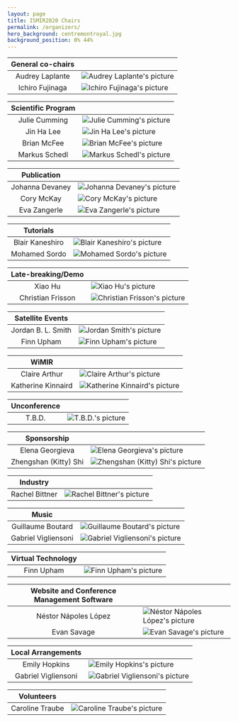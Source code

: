 ```yaml
---
layout: page
title: ISMIR2020 Chairs
permalink: /organizers/
hero_background: centremontroyal.jpg
background_position: 0% 44%
---
```


| General co-chairs  |                                                                                                |
|:------------------:|:-----------------------------------------------------------------------------------------------|
| Audrey Laplante    | ![Audrey Laplante's picture](/ISMIR2020/assets/img/organizers/audrey_100px.jpg "Audrey Laplante") |
| Ichiro Fujinaga    | ![Ichiro Fujinaga's picture](/ISMIR2020/assets/img/organizers/ich_100px.jpg "Ichiro Fujinaga") |

| Scientific Program  |                                                                                               |
|:-------------------:|:----------------------------------------------------------------------------------------------|
| Julie Cumming       | ![Julie Cumming's picture](/ISMIR2020/assets/img/organizers/julie_100px.jpg "Julie Cumming")    |
| Jin Ha Lee          | ![Jin Ha Lee's picture](/ISMIR2020/assets/img/organizers/jinha_100px.jpg "Jin Ha Lee")        |
| Brian McFee         | ![Brian McFee's picture](/ISMIR2020/assets/img/organizers/brian_100px.jpg "Brian McFee")        |
| Markus Schedl       | ![Markus Schedl's picture](/ISMIR2020/assets/img/organizers/markus_100px.jpg "Markus Schedl") |

| Publication      |                                                                                                |
|:----------------:|:-----------------------------------------------------------------------------------------------|
| Johanna Devaney  | ![Johanna Devaney's picture](/ISMIR2020/assets/img/organizers/johanna_100px.jpg "Johanna Devaney") |
| Cory McKay       | ![Cory McKay's picture](/ISMIR2020/assets/img/organizers/cory_100px.jpg "Cory McKay")          |
| Eva Zangerle     | ![Eva Zangerle's picture](/ISMIR2020/assets/img/organizers/eva_100px.jpg "Eva Zangerle")       |

| Tutorials        |                                                                                                  |
|:----------------:|:-------------------------------------------------------------------------------------------------|
| Blair Kaneshiro  | ![Blair Kaneshiro's picture](/ISMIR2020/assets/img/organizers/blair_100px.jpg "Blair Kaneshiro") |
| Mohamed Sordo    | ![Mohamed Sordo's picture](/ISMIR2020/assets/img/organizers/mohamed_100px.jpg "Mohamed Sordo")       |

| Late-breaking/Demo  |                                                                                                    |
|:-------------------:|:---------------------------------------------------------------------------------------------------|
| Xiao Hu             | ![Xiao Hu's picture](/ISMIR2020/assets/img/organizers/xiaoxhu_100px.jpg "Xiao Hu")                 |
| Christian Frisson   | ![Christian Frisson's picture](/ISMIR2020/assets/img/organizers/christian_100px.jpg "Christian Frisson") |

| Satellite Events    |                                                                                                |
|:-------------------:|:-----------------------------------------------------------------------------------------------|
| Jordan B. L. Smith  | ![Jordan Smith's picture](/ISMIR2020/assets/img/organizers/jordan_100px.jpg "Jordan B. L. Smith") |
| Finn Upham          | ![Finn Upham's picture](/ISMIR2020/assets/img/organizers/pic_100px.jpg "Finn Upham")           |

| WiMIR               |                                                                                                            |
|:-------------------:|:-----------------------------------------------------------------------------------------------------------|
| Claire Arthur       | ![Claire Arthur's picture](/ISMIR2020/assets/img/organizers/claire_100px.jpg "Claire Arthur")              |
| Katherine Kinnaird  | ![Katherine Kinnaird's picture](/ISMIR2020/assets/img/organizers/katherine_100px.jpg "Katherine Kinnaird") |

| Unconference  |                                                                              |
|:-------------:|:-----------------------------------------------------------------------------|
| T.B.D.        | ![T.B.D.'s picture](/ISMIR2020/assets/img/organizers/pic_100px.jpg "T.B.D.") |

| Sponsorship            |                                                                                                                  |
|:----------------------:|:-----------------------------------------------------------------------------------------------------------------|
| Elena Georgieva        | ![Elena Georgieva's picture](/ISMIR2020/assets/img/organizers/elena_100px.jpg "Elena Georgieva")                 |
| Zhengshan (Kitty) Shi  | ![Zhengshan (Kitty) Shi's picture](/ISMIR2020/assets/img/organizers/zhengshan_100px.jpg "Zhengshan (Kitty) Shi") |

| Industry        |                                                                                              |
|:---------------:|:---------------------------------------------------------------------------------------------|
| Rachel Bittner  | ![Rachel Bittner's picture](/ISMIR2020/assets/img/organizers/pic_100px.jpg "Rachel Bittner") |

| Music                |                                                                                                        |
|:--------------------:|:-------------------------------------------------------------------------------------------------------|
| Guillaume Boutard    | ![Guillaume Boutard's picture](/ISMIR2020/assets/img/organizers/pic_100px.jpg "Guillaume Boutard")     |
| Gabriel Vigliensoni  | ![Gabriel Vigliensoni's picture](/ISMIR2020/assets/img/organizers/gabriel_100px.jpg "Gabriel Vigliensoni") |

| Virtual Technology  |                                                                                      |
|:-------------------:|:-------------------------------------------------------------------------------------|
| Finn Upham          | ![Finn Upham's picture](/ISMIR2020/assets/img/organizers/pic_100px.jpg "Finn Upham") |

| Website and Conference Management Software  |                                                                                                             |
|:-------------------------------------------:|:------------------------------------------------------------------------------------------------------------|
| Néstor Nápoles López                        | ![Néstor Nápoles López's picture](/ISMIR2020/assets/img/organizers/nestor_100px.jpg "Néstor Nápoles López") |
| Evan Savage                                 | ![Evan Savage's picture](/ISMIR2020/assets/img/organizers/pic_100px.jpg "Evan Savage")                      |

| Local Arrangements   |                                                                                                        |
|:--------------------:|:-------------------------------------------------------------------------------------------------------|
| Emily Hopkins        | ![Emily Hopkins's picture](/ISMIR2020/assets/img/organizers/emily_100px.jpg "Emily Hopkins")             |
| Gabriel Vigliensoni  | ![Gabriel Vigliensoni's picture](/ISMIR2020/assets/img/organizers/gabriel_100px.jpg "Gabriel Vigliensoni") |

| Volunteers       |                                                                                                |
|:----------------:|:-----------------------------------------------------------------------------------------------|
| Caroline Traube  | ![Caroline Traube's picture](/ISMIR2020/assets/img/organizers/pic_100px.jpg "Caroline Traube") |
